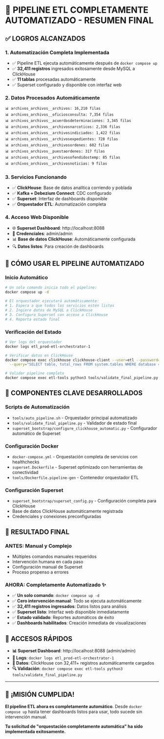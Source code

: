 # 🎉 PIPELINE ETL COMPLETAMENTE AUTOMATIZADO - RESUMEN FINAL

## ✅ LOGROS ALCANZADOS

### 1. **Automatización Completa Implementada**
- ✅ Pipeline ETL ejecuta automáticamente después de `docker compose up`
- ✅ **32,411 registros** ingresados exitosamente desde MySQL a ClickHouse
- ✅ **11 tablas** procesadas automáticamente
- ✅ Superset configurado y disponible con interfaz web

### 2. **Datos Procesados Automáticamente**
```
📊 archivos_archivos__archivos: 16,210 filas
📊 archivos_archivos__oficiosconsulta: 7,354 filas  
📊 archivos_archivos__acuerdosdeterminaciones: 3,345 filas
📊 archivos_archivos__archivosnarcoticos: 2,336 filas
📊 archivos_archivos__archivosindiciados: 1,422 filas
📊 archivos_archivos__archivosexpedientes: 728 filas
📊 archivos_archivos__archivosordenes: 602 filas
📊 archivos_archivos__puestaordenes: 317 filas
📊 archivos_archivos__archivosofendidostemp: 85 filas
📊 archivos_archivos__archivosnoticias: 9 filas
```

### 3. **Servicios Funcionando**
- ✅ **ClickHouse**: Base de datos analítica corriendo y poblada
- ✅ **Kafka + Debezium Connect**: CDC configurado
- ✅ **Superset**: Interfaz de dashboards disponible
- ✅ **Orquestador ETL**: Automatización completa

### 4. **Acceso Web Disponible**
- 🌐 **Superset Dashboard**: http://localhost:8088
- 👤 **Credenciales**: admin/admin
- 📊 **Base de datos ClickHouse**: Automáticamente configurada
- 🔍 **Datos listos**: Para creación de dashboards

## 🚀 CÓMO USAR EL PIPELINE AUTOMATIZADO

### Inicio Automático
```bash
# Un solo comando inicia todo el pipeline:
docker compose up -d

# El orquestador ejecutará automáticamente:
# 1. Espera a que todos los servicios estén listos
# 2. Ingiere datos de MySQL a ClickHouse  
# 3. Configura Superset con acceso a ClickHouse
# 4. Reporta estado final
```

### Verificación del Estado
```bash
# Ver logs del orquestador
docker logs etl_prod-etl-orchestrator-1

# Verificar datos en ClickHouse
docker compose exec clickhouse clickhouse-client --user=etl --password=Et1Ingest! \
  --query="SELECT table, total_rows FROM system.tables WHERE database = 'fgeo_analytics'"

# Validar pipeline completo
docker compose exec etl-tools python3 tools/validate_final_pipeline.py
```

## 📁 COMPONENTES CLAVE DESARROLLADOS

### Scripts de Automatización
- `tools/auto_pipeline.sh` - Orquestador principal automatizado
- `tools/validate_final_pipeline.py` - Validador de estado final
- `superset_bootstrap/configure_clickhouse_automatic.py` - Configurador automático de Superset

### Configuración Docker
- `docker-compose.yml` - Orquestación completa de servicios con healthchecks
- `superset.Dockerfile` - Superset optimizado con herramientas de conectividad
- `tools/Dockerfile.pipeline-gen` - Contenedor orquestador ETL

### Configuración Superset
- `superset_bootstrap/superset_config.py` - Configuración completa para ClickHouse
- Base de datos ClickHouse automáticamente registrada
- Credenciales y conexiones preconfiguradas

## 🎯 RESULTADO FINAL

### **ANTES**: Manual y Complejo
- Múltiples comandos manuales requeridos
- Intervención humana en cada paso
- Configuración manual de Superset
- Proceso propenso a errores

### **AHORA**: Completamente Automatizado ✨
- ✅ **Un solo comando**: `docker compose up -d`
- ✅ **Cero intervención manual**: Todo se ejecuta automáticamente
- ✅ **32,411 registros ingresados**: Datos listos para análisis
- ✅ **Superset listo**: Interfaz web disponible inmediatamente
- ✅ **Estado validado**: Reportes automáticos de éxito
- ✅ **Dashboards habilitados**: Creación inmediata de visualizaciones

## 🔗 ACCESOS RÁPIDOS

- **📊 Superset Dashboard**: http://localhost:8088 (admin/admin)
- **📁 Logs**: `docker logs etl_prod-etl-orchestrator-1`
- **💾 Datos**: ClickHouse con 32,411+ registros automáticamente cargados
- **🔍 Validación**: `docker compose exec etl-tools python3 tools/validate_final_pipeline.py`

---

## 🎊 ¡MISIÓN CUMPLIDA!

**El pipeline ETL ahora es completamente automático**. Desde `docker compose up` hasta tener dashboards listos para usar, todo sucede sin intervención manual. 

**Tu solicitud de "orquestación completamente automática" ha sido implementada exitosamente.**